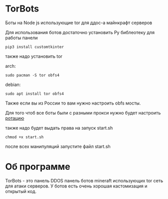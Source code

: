 # TorBots
Боты на Node js использующие tor для ддос-а майнкрафт серверов


Для использования ботов достаточно установить Py библеотеку для работы панели

```
pip3 install customtkinter
```
также надо установить tor

arch:
```
sudo pacman -S tor obfs4
```
debian:
```
sudo apt install tor obfs4
```

Также если вы из России то вам нужно настроить obfs мосты.

Для того чтоб все боты были с разными прокси нужно будет настроить [ротацию](https://dimio.org/tor-newnym-avtomaticheskaya-smena-ip-v-tor.html)

также надо будет выдать права на запуск start.sh
```
chmod +x start.sh
```

после всех манипуляций запустите файл start.sh



# Об программе
TorBots - это панель DDOS панель ботов mineraft использующих tor сеть для атаки серверов. У ботов есть очень хорошая кастомизация и открытый код.

